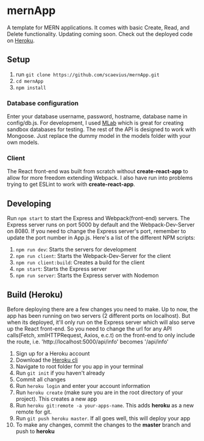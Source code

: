 # mernApp

A template for MERN applications. It comes with basic Create, Read, and Delete functionality. Updating coming soon. Check out the deployed code on [Heroku](https://scaevius-mern-app.herokuapp.com/).

## Setup

1. run `git clone https://github.com/scaevius/mernApp.git`
2. `cd mernApp`
3. `npm install`

### Database configuration

Enter your database username, password, hostname, database name in config/db.js.
For development, I used [MLab](https://mlab.com/home) which is great for creating sandbox databases for testing. The rest of the API is designed to work with Mongoose.
Just replace the dummy model in the models folder with your own models.

### Client

The React front-end was built from scratch without **create-react-app** to allow for more freedom extending Webpack. I also have run into problems trying to get ESLint to work with **create-react-app**.

## Developing

Run `npm start` to start the Express and Webpack(front-end) servers. The Express server runs on port 5000 by default and the Webpack-Dev-Server on 8080. If you need to change the Express server's port, remember to update the port number in App.js.
Here's a list of the different NPM scripts:

1. `npm run dev`: Starts the servers for development
2. `npm run client`: Starts the Webpack-Dev-Server for the client
3. `npm run client:build`: Creates a build for the client
4. `npm start`: Starts the Express server
5. `npm run server`: Starts the Express server with Nodemon

## Build (Heroku)

Before deploying there are a few changes you need to make. Up to now, the app has been running on two servers (2 different ports on localhost). But when its deployed, it'll only run on the Express server which will also serve up the React front-end. So you need to change the url for any API calls(Fetch, xmlHTTPRequest, Axios, e.c.t) on the front-end to only include the route, i.e. 'http://localhost:5000/api/info' becomes '/api/info'

1. Sign up for a Heroku account
2. Download the [Heroku cli](https://devcenter.heroku.com/articles/heroku-cli)
3. Navigate to root folder for you app in your terminal
4. Run `git init` if you haven't already
5. Commit all changes
6. Run `heroku login` and enter your account information
7. Run `heroku create` (make sure you are in the root directory of your project). This creates a new app
8. Run `heroku git:remote -a your-apps-name`. This adds **heroku** as a new remote for git.
9. Run `git push heroku master`. If all goes well, this will deploy your app
10. To make any changes, commit the changes to the **master** branch and push to **heroku**
